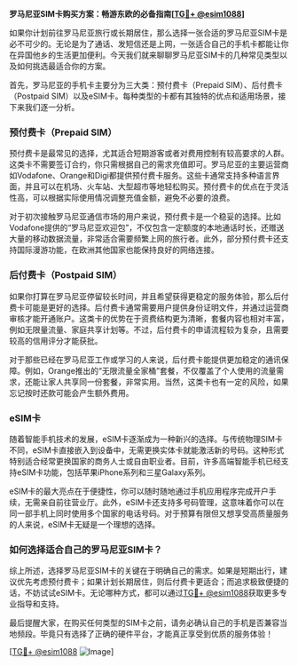 **罗马尼亚SIM卡购买方案：畅游东欧的必备指南[[TG💪+ @esim1088](https://t.me/s/esim1088)]**

如果你计划前往罗马尼亚旅行或长期居住，那么选择一张合适的罗马尼亚SIM卡是必不可少的。无论是为了通话、发短信还是上网，一张适合自己的手机卡都能让你在异国他乡的生活更加便利。今天我们就来聊聊罗马尼亚SIM卡的几种常见类型以及如何挑选最适合你的方案。

首先，罗马尼亚的手机卡主要分为三大类：预付费卡（Prepaid SIM）、后付费卡（Postpaid SIM）以及eSIM卡。每种类型的卡都有其独特的优点和适用场景，接下来我们逐一分析。

### 预付费卡（Prepaid SIM）

预付费卡是最常见的选择，尤其适合短期游客或者对费用控制有较高要求的人群。这类卡不需要签订合约，你只需根据自己的需求充值即可。罗马尼亚的主要运营商如Vodafone、Orange和Digi都提供预付费卡服务。这些卡通常支持多种语言界面，并且可以在机场、火车站、大型超市等地轻松购买。预付费卡的优点在于灵活性高，可以根据实际使用情况调整充值金额，避免不必要的浪费。

对于初次接触罗马尼亚通信市场的用户来说，预付费卡是一个稳妥的选择。比如Vodafone提供的“罗马尼亚欢迎包”，不仅包含一定额度的本地通话时长，还赠送大量的移动数据流量，非常适合需要频繁上网的旅行者。此外，部分预付费卡还支持国际漫游功能，在欧洲其他国家也能保持良好的网络连接。

### 后付费卡（Postpaid SIM）

如果你打算在罗马尼亚停留较长时间，并且希望获得更稳定的服务体验，那么后付费卡可能是更好的选择。后付费卡通常需要用户提供身份证明文件，并通过运营商审核才能开通账户。这类卡的优势在于资费结构更为清晰，套餐内容也相对丰富，例如无限量流量、家庭共享计划等。不过，后付费卡的申请流程较为复杂，且需要较高的信用评分才能获批。

对于那些已经在罗马尼亚工作或学习的人来说，后付费卡能提供更加稳定的通讯保障。例如，Orange推出的“无限流量全家桶”套餐，不仅覆盖了个人使用的流量需求，还能让家人共享同一份套餐，非常实用。当然，这类卡也有一定的风险，如果忘记按时还款可能会产生额外费用。

### eSIM卡

随着智能手机技术的发展，eSIM卡逐渐成为一种新兴的选择。与传统物理SIM卡不同，eSIM卡直接嵌入到设备中，无需更换实体卡就能激活新的号码。这种形式特别适合经常更换国家的商务人士或自由职业者。目前，许多高端智能手机已经支持eSIM卡功能，包括苹果iPhone系列和三星Galaxy系列。

eSIM卡的最大亮点在于便捷性，你可以随时随地通过手机应用程序完成开户手续，无需亲自前往营业厅。此外，eSIM卡还支持多号码管理，这意味着你可以在同一部手机上同时使用多个国家的电话号码。对于预算有限但又想享受高质量服务的人来说，eSIM卡无疑是一个理想的选择。

### 如何选择适合自己的罗马尼亚SIM卡？

综上所述，选择罗马尼亚SIM卡的关键在于明确自己的需求。如果是短期出行，建议优先考虑预付费卡；如果计划长期居住，则后付费卡更适合；而追求极致便捷的话，不妨试试eSIM卡。无论哪种方式，都可以通过[TG💪+ @esim1088](https://t.me/s/esim1088)获取更多专业指导和支持。

最后提醒大家，在购买任何类型的SIM卡之前，请务必确认自己的手机是否兼容当地频段。毕竟只有选择了正确的硬件平台，才能真正享受到优质的服务体验！

[[TG💪+ @esim1088](https://t.me/s/esim1088) ![Image](https://i.postimg.cc/4NQfJmqS/Snipaste-2025-05-13-00-14-12.png)]